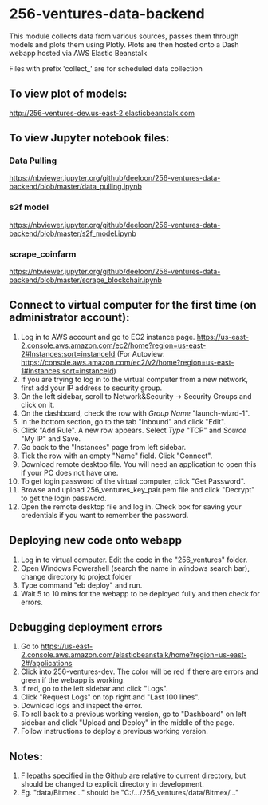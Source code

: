 # 256-ventures-data-backend
This module collects data from various sources, passes them through models and plots them using Plotly. 
Plots are then hosted onto a Dash webapp hosted via AWS Elastic Beanstalk

Files with prefix 'collect_' are for scheduled data collection

## To view plot of models:
http://256-ventures-dev.us-east-2.elasticbeanstalk.com

## To view Jupyter notebook files:
### Data Pulling
https://nbviewer.jupyter.org/github/deeloon/256-ventures-data-backend/blob/master/data_pulling.ipynb

### s2f model
https://nbviewer.jupyter.org/github/deeloon/256-ventures-data-backend/blob/master/s2f_model.ipynb

### scrape_coinfarm
https://nbviewer.jupyter.org/github/deeloon/256-ventures-data-backend/blob/master/scrape_blockchair.ipynb


## Connect to virtual computer for the first time (on administrator account):
1. Log in to AWS account and go to EC2 instance page. https://us-east-2.console.aws.amazon.com/ec2/home?region=us-east-2#Instances:sort=instanceId (For Autoview: https://console.aws.amazon.com/ec2/v2/home?region=us-east-1#Instances:sort=instanceId)
2. If you are trying to log in to the virtual computer from a new network, first add your IP address to security group.
3. On the left sidebar, scroll to Network&Security -> Security Groups and click on it.
4. On the dashboard, check the row with *Group Name* "launch-wizrd-1".
5. In the bottom section, go to the tab "Inbound" and click "Edit".
6. Click "Add Rule". A new row appears. Select *Type* "TCP" and *Source* "My IP" and Save.
7. Go back to the "Instances" page from left sidebar.
8. Tick the row with an empty "Name" field. Click "Connect".
9. Download remote desktop file. You will need an application to open this if your PC does not have one.
10. To get login password of the virtual computer, click "Get Password". 
11. Browse and upload 256_ventures_key_pair.pem file and click "Decrypt" to get the login password. 
12. Open the remote desktop file and log in. Check box for saving your credentials if you want to remember the password. 

## Deploying new code onto webapp
1. Log in to virtual computer. Edit the code in the "256_ventures" folder.
2. Open Windows Powershell (search the name in windows search bar), change directory to project folder
3. Type command "eb deploy" and run.
3. Wait 5 to 10 mins for the webapp to be deployed fully and then check for errors.

## Debugging deployment errors
1. Go to https://us-east-2.console.aws.amazon.com/elasticbeanstalk/home?region=us-east-2#/applications
2. Click into 256-ventures-dev. The color will be red if there are errors and green if the webapp is working.
3. If red, go to the left sidebar and click "Logs".
4. Click "Request Logs" on top right and "Last 100 lines".
5. Download logs and inspect the error.
6. To roll back to a previous working version, go to "Dashboard" on left sidebar and click "Upload and Deploy" in the middle of the page.
7. Follow instructions to deploy a previous working version.

## Notes:
1. Filepaths specified in the Github are relative to current directory, but should be changed to explicit directory in development.
2. Eg. "data/Bitmex..." should be "C:/.../256_ventures/data/Bitmex/..."
